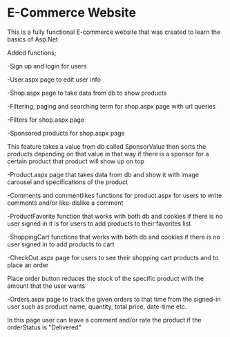 # E-Commerce Website

This is a fully functional E-commerce website that was created to learn the basics of Asp.Net

Added functions;

-Sign up and login for users

-User.aspx page to edit user info

-Shop.aspx page to take data from db to show products

-Filtering, paging and searching term for shop.aspx page with url queries

-Filters for shop.aspx page

-Sponsored products for shop.aspx page
  
  This feature takes a value from db called SponsorValue then sorts the products depending on that value
  in that way if there is a sponsor for a certain product that product will show up on top
  
-Product.aspx page that takes data from db and show it with image carousel and specifications of the product

-Comments and commentlikes functions for product.aspx for users to write comments and/or like-dislike a comment

-ProductFavorite function that works with both db and cookies if there is no user signed in it is for users to add products to their favorites list

-ShoppingCart functions that works with both db and cookies if there is no user signed in to add products to cart

-CheckOut.aspx page for users to see their shopping cart products and to place an order
  
  Place order button reduces the stock of the specific product with the amount that the user wants
  
-Orders.aspx page to track the given orders to that time from the signed-in user such as product name, quantity, total price, date-time etc.
  
  In this page user can leave a comment and/or rate the product if the orderStatus is "Delivered"

